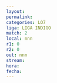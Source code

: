 ```yaml
---
layout: 
permalink: 
categories: LO7
liga: LIGA INDIGO
match: 2
local: nnn
r1: 0
r2: 0
out: nnn
stream: 
hora: 
fecha:
---
```

